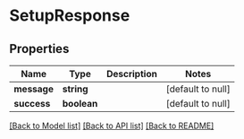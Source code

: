 # SetupResponse

## Properties
Name | Type | Description | Notes
------------ | ------------- | ------------- | -------------
**message** | **string** |  | [default to null]
**success** | **boolean** |  | [default to null]

[[Back to Model list]](../README.md#documentation-for-models) [[Back to API list]](../README.md#documentation-for-api-endpoints) [[Back to README]](../README.md)


